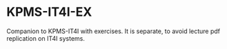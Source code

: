 # KPMS-IT4I-EX
Companion to KPMS-IT4I with exercises. It is separate, to avoid lecture pdf replication on IT4I systems.

